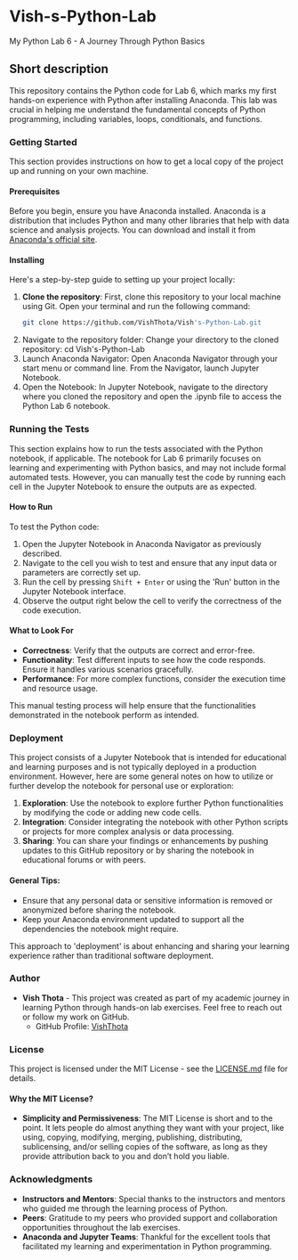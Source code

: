 # Vish-s-Python-Lab
My Python Lab 6 - A Journey Through Python Basics
## Short description
This repository contains the Python code for Lab 6, which marks my first hands-on experience with Python after installing Anaconda. This lab was crucial in helping me understand the fundamental concepts of Python programming, including variables, loops, conditionals, and functions.

### Getting Started
This section provides instructions on how to get a local copy of the project up and running on your own machine.

#### Prerequisites
Before you begin, ensure you have Anaconda installed. Anaconda is a distribution that includes Python and many other libraries that help with data science and analysis projects. You can download and install it from [Anaconda's official site](https://www.anaconda.com/products/individual).

#### Installing
Here's a step-by-step guide to setting up your project locally:

1. **Clone the repository**: First, clone this repository to your local machine using Git. Open your terminal and run the following command:
   ```bash
   git clone https://github.com/VishThota/Vish's-Python-Lab.git
2. Navigate to the repository folder: Change your directory to the cloned repository:
   cd Vish's-Python-Lab
3. Launch Anaconda Navigator: Open Anaconda Navigator through your start menu or command line. From the Navigator, launch Jupyter Notebook.
4. Open the Notebook: In Jupyter Notebook, navigate to the directory where you cloned the repository and open the .ipynb file to access the Python Lab 6 notebook.

### Running the Tests
This section explains how to run the tests associated with the Python notebook, if applicable. The notebook for Lab 6 primarily focuses on learning and experimenting with Python basics, and may not include formal automated tests. However, you can manually test the code by running each cell in the Jupyter Notebook to ensure the outputs are as expected.

#### How to Run
To test the Python code:
1. Open the Jupyter Notebook in Anaconda Navigator as previously described.
2. Navigate to the cell you wish to test and ensure that any input data or parameters are correctly set up.
3. Run the cell by pressing `Shift + Enter` or using the 'Run' button in the Jupyter Notebook interface.
4. Observe the output right below the cell to verify the correctness of the code execution.

#### What to Look For
- **Correctness**: Verify that the outputs are correct and error-free.
- **Functionality**: Test different inputs to see how the code responds. Ensure it handles various scenarios gracefully.
- **Performance**: For more complex functions, consider the execution time and resource usage.

This manual testing process will help ensure that the functionalities demonstrated in the notebook perform as intended.


### Deployment
This project consists of a Jupyter Notebook that is intended for educational and learning purposes and is not typically deployed in a production environment. However, here are some general notes on how to utilize or further develop the notebook for personal use or exploration:

1. **Exploration**: Use the notebook to explore further Python functionalities by modifying the code or adding new code cells.
2. **Integration**: Consider integrating the notebook with other Python scripts or projects for more complex analysis or data processing.
3. **Sharing**: You can share your findings or enhancements by pushing updates to this GitHub repository or by sharing the notebook in educational forums or with peers.

#### General Tips:
- Ensure that any personal data or sensitive information is removed or anonymized before sharing the notebook.
- Keep your Anaconda environment updated to support all the dependencies the notebook might require.

This approach to 'deployment' is about enhancing and sharing your learning experience rather than traditional software deployment.


### Author
- **Vish Thota** - This project was created as part of my academic journey in learning Python through hands-on lab exercises. Feel free to reach out or follow my work on GitHub.
  - GitHub Profile: [VishThota](https://github.com/VishThota)

### License
This project is licensed under the MIT License - see the [LICENSE.md](LICENSE) file for details.

#### Why the MIT License?
- **Simplicity and Permissiveness**: The MIT License is short and to the point. It lets people do almost anything they want with your project, like using, copying, modifying, merging, publishing, distributing, sublicensing, and/or selling copies of the software, as long as they provide attribution back to you and don’t hold you liable.

### Acknowledgments
- **Instructors and Mentors**: Special thanks to the instructors and mentors who guided me through the learning process of Python.
- **Peers**: Gratitude to my peers who provided support and collaboration opportunities throughout the lab exercises.
- **Anaconda and Jupyter Teams**: Thankful for the excellent tools that facilitated my learning and experimentation in Python programming.
